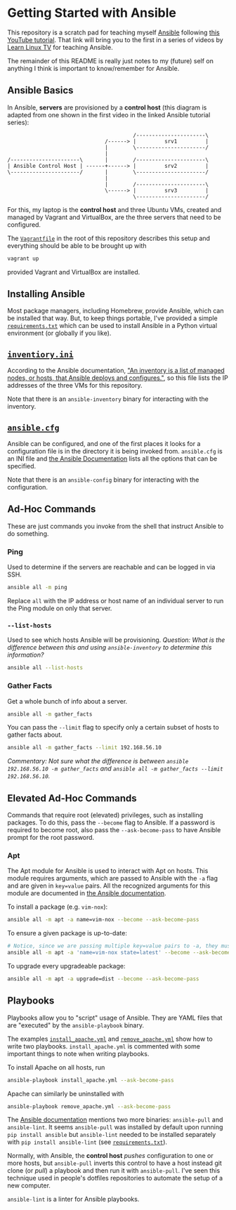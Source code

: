 # Getting Started with Ansible

This repository is a scratch pad for teaching myself [Ansible][ansible] following [this YouTube tutorial][youtube].
That link will bring you to the first in a series of videos by [Learn Linux TV][learn-linux-tv] for teaching Ansible.

The remainder of this README is really just notes to my (future) self on anything I think is important to know/remember for Ansible.

## Ansible Basics

In Ansible, **servers** are provisioned by a **control host** (this diagram is adapted from one shown in the first video
in the linked Ansible tutorial series):

```
                                        /----------------------\
                               /------> |         srv1         |
                               |        \----------------------/
                               |
/----------------------\       |        /----------------------\
| Ansible Control Host | ------+------> |         srv2         |
\----------------------/       |        \----------------------/
                               |
                               |        /----------------------\
                               \------> |         srv3         | 
                                        \----------------------/
```

For this, my laptop is the **control host** and three Ubuntu VMs, created and managed by Vagrant and VirtualBox,
are the three servers that need to be configured.

The [`Vagrantfile`](./Vagrantfile) in the root of this repository describes this setup and everything should be
able to be brought up with

```bash
vagrant up
```

provided Vagrant and VirtualBox are installed.

## Installing Ansible

Most package managers, including Homebrew, provide Ansible, which can be installed that way. But, to keep things portable,
I've provided a simple [`requirements.txt`](./requirements.txt) which can be used to install Ansible in a Python virtual environment
(or globally if you like).

## [`inventiory.ini`](./inventory.ini)

According to the Ansible documentation, ["An inventory is a list of managed nodes, or hosts, that Ansible deploys and configures."][inventory-docs],
so this file lists the IP addresses of the three VMs for this repository.

Note that there is an `ansible-inventory` binary for interacting with the inventory.

## [`ansible.cfg`](./ansible.cfg)

Ansible can be configured, and one of the first places it looks for a configuration file is in the directory it is
being invoked from. `ansible.cfg` is an INI file and [the Ansible Documentation][config-docs] lists all the options
that can be specified.

Note that there is an `ansible-config` binary for interacting with the configuration.

## Ad-Hoc Commands

These are just commands you invoke from the shell that instruct Ansible to do something.

### Ping

Used to determine if the servers are reachable and can be logged in via SSH.

```bash
ansible all -m ping
```

Replace `all` with the IP address or host name of an individual server to run the Ping module on only that server.

### `--list-hosts`

Used to see which hosts Ansible will be provisioning. _Question: What is the difference between this and using `ansible-inventory`
to determine this information?_

```bash
ansible all --list-hosts
```

### Gather Facts

Get a whole bunch of info about a server.

```bash
ansible all -m gather_facts
```

You can pass the `--limit` flag to specify only a certain subset of hosts to gather facts about.

```bash
ansible all -m gather_facts --limit 192.168.56.10
```

_Commentary: Not sure what the difference is between `ansible 192.168.56.10 -m gather_facts` and
`ansible all -m gather_facts --limit 192.168.56.10`._

## Elevated Ad-Hoc Commands

Commands that require root (elevated) privileges, such as installing packages. To do this, pass the `--become`
flag to Ansible. If a password is required to become root, also pass the `--ask-become-pass` to have Ansible
prompt for the root password.

### Apt

The Apt module for Ansible is used to interact with Apt on hosts. This module requires arguments, which
are passed to Ansible with the `-a` flag and are given in `key=value` pairs. All the recognized arguments
for this module are documented in [the Ansible documentation][apt-module-docs].

To install a package (e.g. `vim-nox`):

```bash
ansible all -m apt -a name=vim-nox --become --ask-become-pass
```

To ensure a given package is up-to-date:

```bash
# Notice, since we are passing multiple key=value pairs to -a, they must be surrounded in quotes.
ansible all -m apt -a 'name=vim-nox state=latest' --become --ask-become-pass
```

To upgrade every upgradeable package:

```bash
ansible all -m apt -a upgrade=dist --become --ask-become-pass
```

## Playbooks

Playbooks allow you to "script" usage of Ansible. They are YAML files that are "executed" by the
`ansible-playbook` binary.

The examples [`install_apache.yml`](./install_apache.yml) and [`remove_apache.yml`](./remove_apache.yml)
show how to write two playbooks. `install_apache.yml` is commented with some important things to note when
writing playbooks.

To install Apache on all hosts, run

```bash
ansible-playbook install_apache.yml --ask-become-pass
```

Apache can similarly be uninstalled with

```bash
ansible-playbook remove_apache.yml --ask-become-pass
```

The [Ansible documentation][playbook-docs] mentions two more binaries: `ansible-pull` and `ansible-lint`.
It seems `ansible-pull` was installed by default upon running `pip install ansible` but `ansible-lint` needed
to be installed separately with `pip install ansible-lint` (see [`requirements.txt`](./requirements.txt)).

Normally, with Ansible, the **control host** _pushes_ configuration to one or more hosts, but `ansible-pull`
inverts this control to have a host instead git clone (or _pull_) a playbook and then run it with `ansible-pull`. I've
seen this technique used in people's dotfiles repositories to automate the setup of a new computer.

`ansible-lint` is a linter for Ansible playbooks.

[ansible]: https://www.ansible.com
[youtube]: https://youtu.be/3RiVKs8GHYQ
[learn-linux-tv]: https://www.learnlinux.tv/
[inventory-docs]: https://docs.ansible.com/ansible/latest/inventory_guide/index.html
[config-docs]: https://docs.ansible.com/ansible/latest/reference_appendices/config.html
[apt-module-docs]: https://docs.ansible.com/ansible/latest/collections/ansible/builtin/apt_module.html
[playbook-docs]: https://docs.ansible.com/ansible/latest/playbook_guide/playbooks_intro.html
